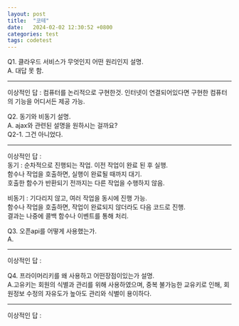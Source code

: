 ```yaml
---
layout: post
title:  "코테"
date:   2024-02-02 12:30:52 +0800
categories: test
tags: codetest
---
```


Q1. 클라우드 서비스가 무엇인지 어떤 원리인지 설명.
<br>
A. 대답 못 함.
___
이상적인 답 : 컴퓨터를 논리적으로 구현한것. 인터넷이 연결되어있다면 구현한 컴퓨터의 기능을 어디서든 제공 가능.


Q2. 동기와 비동기 설명.
<br>
A. ajax와 관련된 설명을 원하시는 걸까요?
<br>
Q2-1. 그건 아니었다.
___
이상적인 답 : 
<br>
동기 : 순차적으로 진행되는 작업. 이전 작업이 완료 된 후 실행.
<br>
함수나 작업을 호출하면, 실행이 완료될 때까지 대기.
<br>
호출한 함수가 반환되기 전까지는 다른 작업을 수행하지 않음.

비동기 : 기다리지 않고, 여러 작업을 동시에 진행 가능.
<br>
함수나 작업을 호출하면, 작업이 완료되지 않더라도 다음 코드로 진행.
<br>
결과는 나중에 콜백 함수나 이벤트를 통해 처리.


Q3. 오픈api를 어떻게 사용했는가.
<br>
A.
___
이상적인 답 : 


Q4. 프라이머리키를 왜 사용하고 어떤장점이있는가 설명.
<br>
A.고유키는 회원의 식별과 관리를 위해 사용하였으며, 중복 불가능한 교유키로 인해, 회원정보 수정의 자유도가 높아도 관리와 식별이 용이하다.
___
이상적인 답 : 







